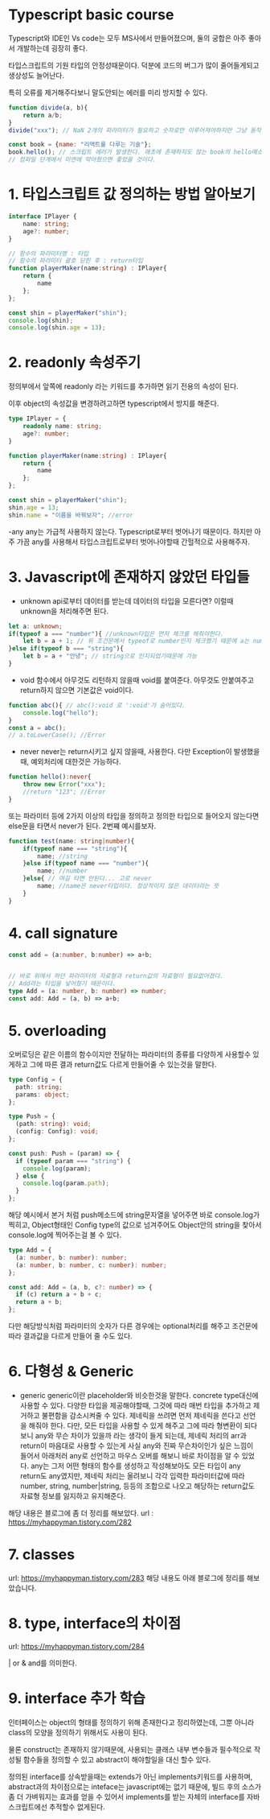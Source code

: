 # Typescript basic course

Typescript와 IDE인 Vs code는 모두 MS사에서 만들어졌으며, 둘의 궁합은 아주 좋아서 개발하는데 굉장히 좋다.

타입스크립트의 기원
타입의 안정성때문이다.
덕분에 코드의 버그가 많이 줄어들게되고 생상성도 늘어난다.

특히 오류를 제거해주다보니 말도안되는 에러를 미리 방지할 수 있다.

```Javascript
function divide(a, b){
    return a/b;
}
divide("xxx"); // NaN 2개의 파라미터가 필요하고 숫자로만 이루어져야하지만 그냥 동작이 되어버린다.

const book = {name: "리액트를 다루는 기술"};
book.hello(); // 스크립트 에러가 발생한다. 애초에 존재하지도 않는 book의 hello메소드를 호출하였으니,
// 컴파일 단계에서 미연에 막아줬으면 좋았을 것이다.
```

# 1. 타입스크립트 값 정의하는 방법 알아보기

```Typescript
interface IPlayer {
    name: string;
    age?: number;
}

// 함수의 파라미터명 : 타입
// 함수의 파라미터 괄호 닫힌 후 : return타입
function playerMaker(name:string) : IPlayer{
    return {
        name
    };
};

const shin = playerMaker("shin");
console.log(shin);
console.log(shin.age = 13);
```

# 2. readonly 속성주기

정의부에서 앞쪽에 readonly 라는 키워드를 추가하면 읽기 전용의 속성이 된다.

이후 object의 속성값을 변경하려고하면 typescript에서 방지를 해준다.

```Typescript
type IPlayer = {
    readonly name: string;
    age?: number;
}

function playerMaker(name:string) : IPlayer{
    return {
        name
    };
};

const shin = playerMaker("shin");
shin.age = 13;
shin.name = "이름을 바꿔보자"; //error
```

-any
any는 가급적 사용하지 않는다.
Typescript로부터 벗어나기 때문이다.
하지만 아주 가끔 any를 사용해서 타입스크립트로부터 벗어나야할때 간헐적으로 사용해주자.

# 3. Javascript에 존재하지 않았던 타입들

- unknown
  api로부터 데이터를 받는데 데이터의 타입을 모른다면? 이럴때 unknown을 처리해주면 된다.

```Typescript
let a: unknown;
if(typeof a === "number"){ //unknown타입은 먼저 체크를 해줘야한다.
    let b = a + 1; // 위 조건문에서 typeof로 number인지 체크했기 때문에 a는 number자료형이 된다.
}else if(typeof b === "string"){
    let b = a + "안녕"; // string으로 인지되었기때문에 가능
}
```

- void
  함수에서 아무것도 리턴하지 않을때 void를 붙여준다.
  아무것도 안붙여주고 return하지 않으면 기본값은 void이다.

```Typescript
function abc(){ // abc():void 로 ':void'가 숨어있다.
    console.log("hello");
}
const a = abc();
// a.toLowerCase(); //Error
```

- never
  never는 return시키고 싶지 않을때, 사용한다.
  다만 Exception이 발생했을때, 예외처리에 대한것은 가능하다.

```Typescript
function hello():never{
    throw new Error("xxx");
    //return "123"; //Error
}
```

또는 파라미터 등에 2가지 이상의 타입을 정의하고 정의한 타입으로 들어오지 않는다면 else문을 타면서 never가 된다.
2번쨰 예시를보자.

```Typescript
function test(name: string|number){
    if(typeof name === "string"){
        name; //string
    }else if(typeof name === "number"){
        name; //number
    }else{ // 여길 타면 안된다... 고로 never
        name; //name은 never타입이다. 정상적이지 않은 데이터라는 뜻
    }
}
```

# 4. call signature

```Typescript
const add = (a:number, b:number) => a+b;


// 바로 위에서 하던 파라미터의 자료형과 return값의 자료형이 필요없어졌다.
// Add라는 타입을 넣어줬기 때문이다.
type Add = (a: number, b: number) => number;
const add: Add = (a, b) => a+b;
```

# 5. overloading

오버로딩은 같은 이름의 함수이지만 전달하는 파라미터의 종류를 다양하게 사용할수 있게하고
그에 따른 결과 return값도 다르게 만들어줄 수 있는것을 말한다.

```Typescript
type Config = {
  path: string;
  params: object;
};

type Push = {
  (path: string): void;
  (config: Config): void;
};

const push: Push = (param) => {
  if (typeof param === "string") {
    console.log(param);
  } else {
    console.log(param.path);
  }
};
```

해당 예시에서 본거 처럼 push메소드에 string문자열을 넣어주면 바로 console.log가 찍히고,
Object형태인 Config type의 값으로 넘겨주어도 Object안의 string을 찾아서 console.log에 찍어주는걸 볼 수 있다.

```Typescript
type Add = {
  (a: number, b: number): number;
  (a: number, b: number, c: number): number;
};

const add: Add = (a, b, c?: number) => {
  if (c) return a + b + c;
  return a + b;
};
```

다만 해당방식처럼 파라미터의 숫자가 다른 경우에는 optional처리를 해주고
조건문에 따라 결과값을 다르게 만들어 줄 수도 있다.

# 6. 다형성 & Generic

- generic
  generic이란 placeholder와 비슷한것을 말한다.
  concrete type대신에 사용할 수 있다.
  다양한 타입을 제공해야할때, 그것에 따라 매번 타입을 추가하고 제거하고 불편함을 감소시켜줄 수 있다.
  제네릭을 쓰려면 먼저 제네릭을 쓴다고 선언을 해줘야 한다.
  다만, 모든 타입을 사용할 수 있게 해주고 그에 따라 형변환이 되다보니 any와 무슨 차이가 있을까 라는 생각이 들게 되는데,
  제네릭 처리의 arr과 return이 마음대로 사용할 수 있는게 사실 any와 진짜 무슨차이인가
  싶은 느낌이 들어서 아래처러 any로 선언하고 마우스 오버를 해보니 바로 차이점을 알 수 있었다.
  any는 그저 어떤 형태의 함수를 생성하고 작성해보아도 모든 타입이 any return도 any였지만,
  제네릭 처리는 올려보니 각각 입력한 파라미터값에 따라 number, string, number|string, 등등의 조합으로 나오고 해당하는 return값도 자료형 정보를 잃지하고 유지해준다.

해당 내용은 블로그에 좀 더 정리를 해보았다.
url : https://myhappyman.tistory.com/282

# 7. classes

url: https://myhappyman.tistory.com/283
해당 내용도 아래 블로그에 정리를 해보았습니다.

# 8. type, interface의 차이점

url: https://myhappyman.tistory.com/284

| or
& and를 의미한다.

# 9. interface 추가 학습

인터페이스는 object의 형태를 정의하기 위해 존재한다고 정리하였는데, 그뿐 아니라 class의 모양을 정의하기 위해서도 사용이 된다.

물론 construct는 존재하지 않기때문에, 사용되는 클래스 내부 변수들과 필수적으로 작성될 함수들을 정의할 수 있고 abstract이 해야할일을 대신 할수 있다.

정의된 interface를 상속받을때는 extends가 아닌 implements키워드를 사용하며, abstract과의 차이점으로는 inteface는 javascript에는 없기 때문에, 빌드 후의 소스가 좀 더 가벼워지는 효과를 얻을 수 있어서 implements를 받는 자체의 interface를 자바스크립트에선 추적할수 없게된다.
